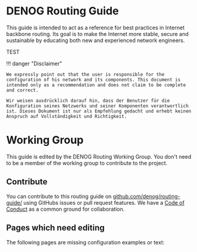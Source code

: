 # DENOG Routing Guide

This guide is intended to act as a reference for best practices in Internet backbone routing. Its goal is to make the Internet more stable, secure and sustainable by educating both new and experienced network engineers. 

TEST

!!! danger "Disclaimer"

    We expressly point out that the user is responsible for the configuration of his network and its components. This document is intended only as a recommendation and does not claim to be complete and correct.

    Wir weisen ausdrücklich darauf hin, dass der Benutzer für die Konfiguration seines Netzwerks und seiner Komponenten verantwortlich ist. Dieses Dokument ist nur als Empfehlung gedacht und erhebt keinen Anspruch auf Vollständigkeit und Richtigkeit.

# Working Group

This guide is edited by the DENOG Routing Working Group. You don't need to be a member of the working group to contribute to the project.

## Contribute

You can contribute to this routing guide on [github.com/denog/routing-guide/](https://github.com/denog/routing-guide/) using GitHubs issues or pull request features.
We have a [Code of Conduct](https://github.com/denog/routing-guide/blob/main/CODE_OF_CONDUCT.md) as a common ground for collaboration.

## Pages which need editing

The following pages are missing configuration examples or text:

<!-- material/tags -->
